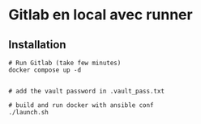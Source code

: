 # Gitlab en local avec runner

## Installation

```shell
# Run Gitlab (take few minutes)
docker compose up -d


# add the vault password in .vault_pass.txt

# build and run docker with ansible conf
./launch.sh
```







